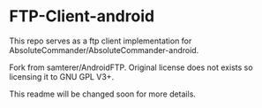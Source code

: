 # FTP-Client-android

This repo serves as a ftp client implementation for AbsoluteCommander/AbsoluteCommander-android.

Fork from samterer/AndroidFTP.
Original license does not exists so licensing it to GNU GPL V3+.

This readme will be changed soon for more details.

